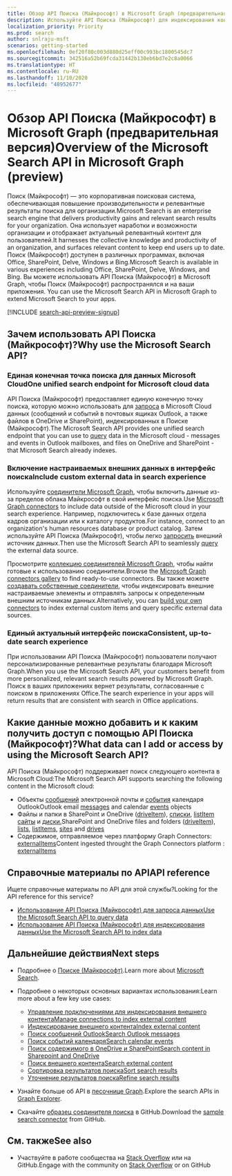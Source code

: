 ```yaml
---
title: Обзор API Поиска (Майкрософт) в Microsoft Graph (предварительная версия)
description: Используйте API Поиска (Майкрософт) для индексирования контента и добавления в приложения функций поиска в Office и индексированном контенте.
localization_priority: Priority
ms.prod: search
author: snlraju-msft
scenarios: getting-started
ms.openlocfilehash: 0ef20f80c003d880d25eff00c993bc1800545dc7
ms.sourcegitcommit: 342516a52b69fcda31442b130eb6bd7e2c8a0066
ms.translationtype: HT
ms.contentlocale: ru-RU
ms.lasthandoff: 11/10/2020
ms.locfileid: "48952677"
---
```

# <a name="overview-of-the-microsoft-search-api-in-microsoft-graph-preview"></a><span data-ttu-id="6b0f4-103">Обзор API Поиска (Майкрософт) в Microsoft Graph (предварительная версия)</span><span class="sxs-lookup"><span data-stu-id="6b0f4-103">Overview of the Microsoft Search API in Microsoft Graph (preview)</span></span>

<span data-ttu-id="6b0f4-104">Поиск (Майкрософт) — это корпоративная поисковая система, обеспечивающая повышение производительности и релевантные результаты поиска для организации.</span><span class="sxs-lookup"><span data-stu-id="6b0f4-104">Microsoft Search is an enterprise search engine that delivers productivity gains and relevant search results for your organization.</span></span> <span data-ttu-id="6b0f4-105">Она использует наработки и возможности организации и отображает актуальный релевантный контент для пользователей.</span><span class="sxs-lookup"><span data-stu-id="6b0f4-105">It harnesses the collective knowledge and productivity of an organization, and surfaces relevant content to keep end users up to date.</span></span> <span data-ttu-id="6b0f4-106">Поиск (Майкрософт) доступен в различных программах, включая Office, SharePoint, Delve, Windows и Bing.</span><span class="sxs-lookup"><span data-stu-id="6b0f4-106">Microsoft Search is available in various experiences including Office, SharePoint, Delve, Windows, and Bing.</span></span> <span data-ttu-id="6b0f4-107">Вы можете использовать API Поиска (Майкрософт) в Microsoft Graph, чтобы Поиск (Майкрософт) распространялся и на ваши приложения.  </span><span class="sxs-lookup"><span data-stu-id="6b0f4-107">You can use the Microsoft Search API in Microsoft Graph to extend Microsoft Search to your apps.</span></span>

[!INCLUDE [search-api-preview-signup](../includes/search-api-preview-signup.md)]

<!-- markdownlint-disable MD026 -->
## <a name="why-use-the-microsoft-search-api"></a><span data-ttu-id="6b0f4-108">Зачем использовать API Поиска (Майкрософт)?</span><span class="sxs-lookup"><span data-stu-id="6b0f4-108">Why use the Microsoft Search API?</span></span>

### <a name="one-unified-search-endpoint-for-microsoft-cloud-data"></a><span data-ttu-id="6b0f4-109">Единая конечная точка поиска для данных Microsoft Cloud</span><span class="sxs-lookup"><span data-stu-id="6b0f4-109">One unified search endpoint for Microsoft cloud data</span></span>

<span data-ttu-id="6b0f4-110">API Поиска (Майкрософт) предоставляет единую конечную точку поиска, которую можно использовать для [запроса](/graph/api/search-query?view=graph-rest-beta&preserve-view=true) в Microsoft Cloud данных (сообщений и событий в почтовых ящиках Outlook, а также файлов в OneDrive и SharePoint), индексированных в Поиске (Майкрософт).</span><span class="sxs-lookup"><span data-stu-id="6b0f4-110">The Microsoft Search API provides one unified search endpoint that you can use to [query](/graph/api/search-query?view=graph-rest-beta&preserve-view=true) data in the Microsoft cloud - messages and events in Outlook mailboxes, and files on OneDrive and SharePoint - that Microsoft Search already indexes.</span></span>

### <a name="include-custom-external-data-in-search-experience"></a><span data-ttu-id="6b0f4-111">Включение настраиваемых внешних данных в интерфейс поиска</span><span class="sxs-lookup"><span data-stu-id="6b0f4-111">Include custom external data in search experience</span></span>

<span data-ttu-id="6b0f4-112">Используйте [соединители Microsoft Graph](/microsoftsearch/connectors-overview), чтобы включить данные из-за пределов облака Майкрософт в свой интерфейс поиска.</span><span class="sxs-lookup"><span data-stu-id="6b0f4-112">Use [Microsoft Graph connectors](/microsoftsearch/connectors-overview) to include data outside of the Microsoft cloud in your search experience.</span></span> <span data-ttu-id="6b0f4-113">Например, подключитесь к базе данных отдела кадров организации или к каталогу продуктов.</span><span class="sxs-lookup"><span data-stu-id="6b0f4-113">For instance, connect to an organization's human resources database or product catalog.</span></span> <span data-ttu-id="6b0f4-114">Затем используйте API Поиска (Майкрософт), чтобы легко [запросить](/graph/api/search-query?view=graph-rest-beta&preserve-view=true) внешний источник данных.</span><span class="sxs-lookup"><span data-stu-id="6b0f4-114">Then use the Microsoft Search API to seamlessly [query](/graph/api/search-query?view=graph-rest-beta&preserve-view=true) the external data source.</span></span> 

<span data-ttu-id="6b0f4-115">Просмотрите [коллекцию соединителей Microsoft Graph](/microsoftsearch/connectors-gallery), чтобы найти готовые к использованию соединители.</span><span class="sxs-lookup"><span data-stu-id="6b0f4-115">Browse the [Microsoft Graph connectors gallery](/microsoftsearch/connectors-gallery) to find ready-to-use connectors.</span></span> <span data-ttu-id="6b0f4-116">Вы также можете [создавать собственные соединители](/graph/api/resources/indexing-api-overview?view=graph-rest-beta&preserve-view=true#common-use-cases), чтобы индексировать внешние настраиваемые элементы и отправлять запросы к определенным внешним источникам данных.</span><span class="sxs-lookup"><span data-stu-id="6b0f4-116">Alternatively, you can [build your own connectors](/graph/api/resources/indexing-api-overview?view=graph-rest-beta&preserve-view=true#common-use-cases) to index external custom items and query specific external data sources.</span></span>

### <a name="consistent-up-to-date-search-experience"></a><span data-ttu-id="6b0f4-117">Единый актуальный интерфейс поиска</span><span class="sxs-lookup"><span data-stu-id="6b0f4-117">Consistent, up-to-date search experience</span></span>

<span data-ttu-id="6b0f4-118">При использовании API Поиска (Майкрософт) пользователи получают персонализированные релевантные результаты благодаря Microsoft Graph.</span><span class="sxs-lookup"><span data-stu-id="6b0f4-118">When you use the Microsoft Search API, your customers benefit from more personalized, relevant search results powered by Microsoft Graph.</span></span> <span data-ttu-id="6b0f4-119">Поиск в ваших приложениях вернет результаты, согласованные с поиском в приложениях Office.</span><span class="sxs-lookup"><span data-stu-id="6b0f4-119">The search experience in your apps will return results that are consistent with search in Office applications.</span></span>

## <a name="what-data-can-i-add-or-access-by-using-the-microsoft-search-api"></a><span data-ttu-id="6b0f4-120">Какие данные можно добавить и к каким получить доступ с помощью API Поиска (Майкрософт)?</span><span class="sxs-lookup"><span data-stu-id="6b0f4-120">What data can I add or access by using the Microsoft Search API?</span></span>

<span data-ttu-id="6b0f4-121">API Поиска (Майкрософт) поддерживает поиск следующего контента в Microsoft Cloud:</span><span class="sxs-lookup"><span data-stu-id="6b0f4-121">The Microsoft Search API supports searching the following content in the Microsoft cloud:</span></span>

- <span data-ttu-id="6b0f4-122">Объекты [сообщений](/graph/api/resources/message?view=graph-rest-beta&preserve-view=true) электронной почты и [события](/graph/api/resources/event?view=graph-rest-beta&preserve-view=true) календаря Outlook</span><span class="sxs-lookup"><span data-stu-id="6b0f4-122">Outlook email [messages](/graph/api/resources/message?view=graph-rest-beta&preserve-view=true) and calendar [events](/graph/api/resources/event?view=graph-rest-beta&preserve-view=true) objects</span></span>
- <span data-ttu-id="6b0f4-123">Файлы и папки в SharePoint и OneDrive ([driveItem](/graph/api/resources/driveitem?view=graph-rest-beta&preserve-view=true)), [списки](/graph/api/resources/list?view=graph-rest-beta&preserve-view=true), [listItem](/graph/api/resources/listitem?view=graph-rest-beta&preserve-view=true) [сайты](/graph/api/resources/site?view=graph-rest-beta&preserve-view=true) и [диски.](/graph/api/resources/drive?view=graph-rest-beta&preserve-view=true)</span><span class="sxs-lookup"><span data-stu-id="6b0f4-123">SharePoint and OneDrive files and folders ([driveItem](/graph/api/resources/driveitem?view=graph-rest-beta&preserve-view=true)), [lists](/graph/api/resources/list?view=graph-rest-beta&preserve-view=true), [listItems](/graph/api/resources/listitem?view=graph-rest-beta&preserve-view=true), [sites](/graph/api/resources/site?view=graph-rest-beta&preserve-view=true) and [drives](/graph/api/resources/drive?view=graph-rest-beta&preserve-view=true)</span></span>
- <span data-ttu-id="6b0f4-124">Содержимое, отправляемое через платформу Graph Connectors: [externalItems](/graph/api/resources/externalitem?view=graph-rest-beta&preserve-view=true)</span><span class="sxs-lookup"><span data-stu-id="6b0f4-124">Content ingested throught the Graph Connectors platform : [externalItems](/graph/api/resources/externalitem?view=graph-rest-beta&preserve-view=true)</span></span>

## <a name="api-reference"></a><span data-ttu-id="6b0f4-125">Справочные материалы по API</span><span class="sxs-lookup"><span data-stu-id="6b0f4-125">API reference</span></span>

<span data-ttu-id="6b0f4-126">Ищете справочные материалы по API для этой службы?</span><span class="sxs-lookup"><span data-stu-id="6b0f4-126">Looking for the API reference for this service?</span></span>

- [<span data-ttu-id="6b0f4-127">Использование API Поиска (Майкрософт) для запроса данных</span><span class="sxs-lookup"><span data-stu-id="6b0f4-127">Use the Microsoft Search API to query data</span></span>](/graph/api/resources/search-api-overview?view=graph-rest-beta&preserve-view=true)
- [<span data-ttu-id="6b0f4-128">Использование API Поиска (Майкрософт) для индексирования данных</span><span class="sxs-lookup"><span data-stu-id="6b0f4-128">Use the Microsoft Search API to index data</span></span>](/graph/api/resources/indexing-api-overview?view=graph-rest-beta&preserve-view=true)

## <a name="next-steps"></a><span data-ttu-id="6b0f4-129">Дальнейшие действия</span><span class="sxs-lookup"><span data-stu-id="6b0f4-129">Next steps</span></span>

- <span data-ttu-id="6b0f4-130">Подробнее о [Поиске (Майкрософт)](/microsoftsearch/).</span><span class="sxs-lookup"><span data-stu-id="6b0f4-130">Learn more about [Microsoft Search](/microsoftsearch/).</span></span>
- <span data-ttu-id="6b0f4-131">Подробнее о некоторых основных вариантах использования:</span><span class="sxs-lookup"><span data-stu-id="6b0f4-131">Learn more about a few key use cases:</span></span>
  - [<span data-ttu-id="6b0f4-132">Управление подключениями для индексирования внешнего контента</span><span class="sxs-lookup"><span data-stu-id="6b0f4-132">Manage connections to index external content</span></span>](search-index-manage-connections.md)
  - [<span data-ttu-id="6b0f4-133">Индексирование внешнего контента</span><span class="sxs-lookup"><span data-stu-id="6b0f4-133">Index external content</span></span>](search-index-manage-items.md)
  - [<span data-ttu-id="6b0f4-134">Поиск сообщений Outlook</span><span class="sxs-lookup"><span data-stu-id="6b0f4-134">Search Outlook messages</span></span>](search-concept-messages.md)
  - [<span data-ttu-id="6b0f4-135">Поиск событий календаря</span><span class="sxs-lookup"><span data-stu-id="6b0f4-135">Search calendar events</span></span>](search-concept-events.md)
  - [<span data-ttu-id="6b0f4-136">Поиск содержимого в OneDrive и SharePoint</span><span class="sxs-lookup"><span data-stu-id="6b0f4-136">Search content in Sharepoint and OneDrive</span></span>](search-concept-files.md)
  - [<span data-ttu-id="6b0f4-137">Поиск внешнего контента</span><span class="sxs-lookup"><span data-stu-id="6b0f4-137">Search external content</span></span>](search-concept-custom-types.md)
  - [<span data-ttu-id="6b0f4-138">Сортировка результатов поиска</span><span class="sxs-lookup"><span data-stu-id="6b0f4-138">Sort search results</span></span>](search-concept-sort.md)
  - [<span data-ttu-id="6b0f4-139">Уточнение результатов поиска</span><span class="sxs-lookup"><span data-stu-id="6b0f4-139">Refine search results</span></span>](search-concept-aggregation.md)
  
- <span data-ttu-id="6b0f4-140">Узнайте больше об API в [песочнице Graph](https://developer.microsoft.com/graph/graph-explorer).</span><span class="sxs-lookup"><span data-stu-id="6b0f4-140">Explore the search APIs in  [Graph Explorer](https://developer.microsoft.com/graph/graph-explorer).</span></span>
- <span data-ttu-id="6b0f4-141">Скачайте [образец соединителя поиска](https://github.com/microsoftgraph/msgraph-search-connector-sample) в GitHub.</span><span class="sxs-lookup"><span data-stu-id="6b0f4-141">Download the [sample search connector](https://github.com/microsoftgraph/msgraph-search-connector-sample) from GitHub.</span></span>

## <a name="see-also"></a><span data-ttu-id="6b0f4-142">См. также</span><span class="sxs-lookup"><span data-stu-id="6b0f4-142">See also</span></span>

- <span data-ttu-id="6b0f4-143">Участвуйте в работе сообщества на [Stack Overflow](https://stackoverflow.com/questions/tagged/microsoft-graph-search) или на GitHub.</span><span class="sxs-lookup"><span data-stu-id="6b0f4-143">Engage with the community on [Stack Overflow](https://stackoverflow.com/questions/tagged/microsoft-graph-search) or on GitHub</span></span>
